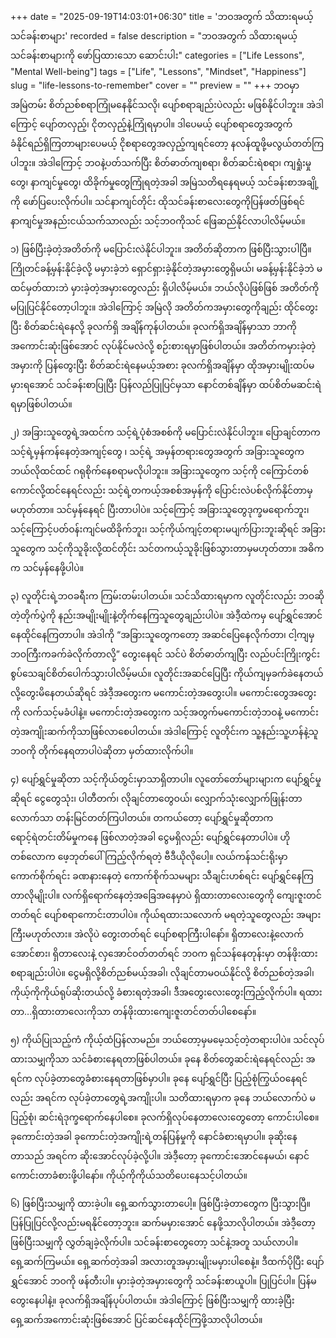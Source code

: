 +++
date = "2025-09-19T14:03:01+06:30"
title = 'ဘဝအတွက် သိထားရမယ့် သင်ခန်းစာများ'
recorded = false
description = "ဘဝအတွက် သိထားရမယ့် သင်ခန်းစာများကို ဖော်ပြထားသော ဆောင်းပါး"
categories = ["Life Lessons", "Mental Well-being"]
tags = ["Life", "Lessons", "Mindset", "Happiness"]
slug = "life-lessons-to-remember"
cover = ""
preview = ""
+++
ဘဝမှာ အမြဲတမ်း စိတ်ညစ်စရာကြုံမနေနိုင်သလို၊ ပျော်စရာချည်းပဲလည်း မဖြစ်နိုင်ပါဘူး။ အဲဒါကြောင့် ပျော်တလှည့်၊ ငိုတလှည့်နဲ့ကြုံရမှာပါ။ ဒါပေမယ့် ပျော်စရာတွေအတွက် ခံနိုင်ရည်ရှိကြတာများပေမယ့် ငိုစရာတွေအလှည့်ကျရင်တော့ နလန်ထူဖို့မလွယ်တတ်ကြပါဘူး။ အဲဒါကြောင့် ဘဝနဲ့ပတ်သက်ပြီး စိတ်ဓာတ်ကျစရာ၊ စိတ်ဆင်းရဲစရာ၊ ကျရှုံးမှုတွေ၊ နာကျင်မှုတွေ၊ ထိခိုက်မှုတွေကြုံရတဲ့အခါ အမြဲသတိရနေရမယ့် သင်ခန်းစာအချို့ကို ဖော်ပြပေးလိုက်ပါ။ သင်နာကျင်တိုင်း ထိုသင်ခန်းစာလေးတွေကိုပြန်ဖတ်ဖြစ်ရင် နာကျင်မှုအနည်းငယ်သက်သာလည်း သင့်ဘဝကိုသင် ဖြေဆည်နိုင်လာပါလိမ့်မယ်။

၁) ဖြစ်ပြီးခဲ့တဲ့အတိတ်ကို မပြောင်းလဲနိုင်ပါဘူး။ အတိတ်ဆိုတာက ဖြစ်ပြီးသွားပါပြီ။ ကြိုတင်ခန့်မှန်းနိုင်ခဲ့လို့ မမှားခဲ့ဘဲ ရှောင်ရှားခဲ့နိုင်တဲ့အမှားတွေရှိမယ်၊ မခန့်မှန်းနိုင်ခဲ့ဘဲ မထင်မှတ်ထားဘဲ မှားခဲ့တဲ့အမှားတွေလည်း ရှိပါလိမ့်မယ်။ ဘယ်လိုပဲဖြစ်ဖြစ် အတိတ်ကို မပြုပြင်နိုင်တော့ပါဘူး။ အဲဒါကြောင့် အမြဲလို အတိတ်ကအမှားတွေကိုချည်း ထိုင်တွေးပြီး စိတ်ဆင်းရဲနေလို့ ခုလက်ရှိ အချိန်ကုန်ပါတယ်။ ခုလက်ရှိအချိန်မှာသာ ဘာကို အကောင်းဆုံးဖြစ်အောင် လုပ်နိုင်မလဲလို့ စဉ်းစားရမှာဖြစ်ပါတယ်။ အတိတ်ကမှားခဲ့တဲ့အမှားကို ပြန်တွေးပြီး စိတ်ဆင်းရဲနေမယ့်အစား ခုလက်ရှိအချိန်မှာ ထိုအမှားမျိုးထပ်မမှားရအောင် သင်ခန်းစာပြုပြီး ပြန်လည်ပြုပြင်မှသာ နောင်တစ်ချိန်မှာ ထပ်စိတ်မဆင်းရဲရမှာဖြစ်ပါတယ်။

၂) အခြားသူတွေရဲ့အထင်က သင့်ရဲ့ပုံစံအစစ်ကို မပြောင်းလဲနိုင်ပါဘူး။ ပြောချင်တာက သင့်ရဲ့မှန်ကန်နေတဲ့အကျင့်တွေ ၊ သင့်ရဲ့ အမှန်တရားတွေအတွက် အခြားသူတွေက ဘယ်လိုထင်ထင် ဂရုစိုက်နေစရာမလိုပါဘူး။ အခြားသူတွေက သင့်ကို ငကြောင်တစ်ကောင်လို့ထင်နေရင်လည်း သင့်ရဲ့တကယ့်အစစ်အမှန်ကို ပြောင်းလဲပစ်လိုက်နိုင်တာမှမဟုတ်တာ။ သင်မှန်နေရင် ပြီးတာပါပဲ။ သင့်ကြောင့် အခြားသူတွေဒုက္ခမရောက်ဘူး၊ သင့်ကြောင့်ပတ်ဝန်းကျင်မထိခိုက်ဘူး၊ သင့်ကိုယ်ကျင့်တရားမပျက်ပြားဘူးဆိုရင် အခြားသူတွေက သင့်ကိုသူခိုးလို့ထင်တိုင်း သင်တကယ့်သူခိုးဖြစ်သွားတာမှမဟုတ်တာ။ အဓိကက သင်မှန်နေဖို့ပါပဲ။

၃) လူတိုင်းရဲ့ဘဝခရီးက ကြမ်းတမ်းပါတယ်။ သင်သိထားရမှာက လူတိုင်းလည်း ဘဝဆိုတဲ့တိုက်ပွဲကို နည်းအမျိုးမျိုးနဲ့တိုက်နေကြသူတွေချည်းပါပဲ။ အဲဒီ့ထဲကမှ ပျော်ရွှင်အောင်နေထိုင်နေကြတာပါ။ အဲဒါကို “အခြားသူတွေကတော့ အဆင်ပြေနေလိုက်တာ၊ ငါ့ကျမှ ဘဝကြီးကခက်ခဲလိုက်တာလို့” တွေးနေရင် သင်ပဲ စိတ်ဓာတ်ကျပြီး လည်ပင်းကြိုးကွင်းစွပ်သေချင်စိတ်ပေါက်သွားပါလိမ့်မယ်။ လူတိုင်းအဆင်ပြေပြီး ကိုယ်ကျမှခက်ခဲနေတယ်လို့တွေးမိနေတယ်ဆိုရင် အဲဒီ့အတွေးက မကောင်းတဲ့အတွေးပါ။ မကောင်းတွေအတွေးကို လက်သင့်မခံပါနဲ့။ မကောင်းတဲ့အတွေးက သင့်အတွက်မကောင်းတဲ့ဘဝနဲ့ မကောင်းတဲ့အကျိုးဆက်ကိုသာဖြစ်လာစေပါတယ်။ အဲဒါကြောင့် လူတိုင်းက သူ့နည်းသူ့ဟန်နဲ့သူ ဘဝကို တိုက်နေရတာပါပဲဆိုတာ မှတ်ထားလိုက်ပါ။

၄) ပျော်ရွှင်မှုဆိုတာ သင့်ကိုယ်တွင်းမှာသာရှိတာပါ။ လူတော်တော်များများက ပျော်ရွှင်မှုဆိုရင် ငွေတွေသုံး၊ ပါတီတက်၊ လိုချင်တာတွေဝယ်၊ လျှောက်သုံးလျှောက်ဖြုန်းတာလောက်သာ တန်းမြင်တတ်ကြပါတယ်။ တကယ်တော့ ပျော်ရွှင်မှုဆိုတာက ရောင့်ရဲတင်းတိမ်မှုကနေ ဖြစ်လာတဲ့အခါ ငွေမရှိလည်း ပျော်ရွှင်နေတာပါပဲ။ ဟိုတစ်လောက ဖေ့ဘုတ်ပေါ်ကြည့်လိုက်ရတဲ့ ဗီဒီယိုလိုပေါ့။ လယ်ကန်သင်းရိုးမှာ ကောက်စိုက်ရင်း ခဏနားနေတဲ့ ကောက်စိုက်သမများ သီချင်းဟစ်ရင်း ပျော်ရွှင်နေကြတာလိုမျိုးပါ။ လက်ရှိရောက်နေတဲ့အခြေအနေမှာပဲ ရှိထားတာလေးတွေကို ကျေးဇူးတင်တတ်ရင် ပျော်စရာကောင်းတာပါပဲ။ ကိုယ်ရထားသလောက် မရတဲ့သူတွေလည်း အများကြီးမဟုတ်လား။ အဲလိုပဲ တွေးတတ်ရင် ပျော်စရာကြီးပါနော်။ ရှိတာလေးနဲ့လောက်အောင်စား၊ ရှိတာလေးနဲ့ လှအောင်ဝတ်တတ်ရင် ဘဝက ရှင်သန်နေတုန်းမှာ တန်ဖိုးထားစရာချည်းပါပဲ။ ငွေမရှိလို့စိတ်ညစ်မယ့်အခါ၊ လိုချင်တာမဝယ်နိုင်လို့ စိတ်ညစ်တဲ့အခါ၊ ကိုယ့်ကိုကိုယ်ရုပ်ဆိုးတယ်လို့ ခံစားရတဲ့အခါ၊ ဒီအတွေးလေးတွေးကြည့်လိုက်ပါ။ ရထားတာ…ရှိထားတာလေးကိုသာ တန်ဖိုးထားကျေးဇူးတင်တတ်ပါစေနော်။

၅) ကိုယ်ပြုသည့်ကံ ကိုယ့်ထံပြန်လာမည်။ ဘယ်တော့မှမမေ့သင့်တဲ့တရားပါပဲ။ သင်လုပ်ထားသမျှကိုသာ သင်ခံစားနေရတာဖြစ်ပါတယ်။ ခုနေ စိတ်တွေဆင်းရဲနေရင်လည်း အရင်က လုပ်ခဲ့တာတွေခံစားနေရတာဖြစ်မှာပါ။ ခုနေ ပျော်ရွှင်ပြီး ပြည့်စုံကြွယ်ဝနေရင်လည်း အရင်က လုပ်ခဲ့တာတွေရဲ့အကျိုးပါ။ သတိထားရမှာက ခုနေ ဘယ်လောက်ပဲ မပြည့်စုံ၊ ဆင်းရဲဒုက္ခရောက်နေပါစေ။ ခုလက်ရှိလုပ်နေတာလေးတွေတော့ ကောင်းပါစေ။ ခုကောင်းတဲ့အခါ ခုကောင်းတဲ့အကျိုးရဲ့တန်ပြန်မှုကို နောင်ခံစားရမှာပါ။ ခုဆိုးနေတာသည် အရင်က ဆိုးအောင်လုပ်ခဲ့လို့ပါ။ အဲဒီ့တော့ ခုကောင်းအောင်နေမယ်၊ နောင်ကောင်းတာခံစားဖို့ပါနော်။ ကိုယ့်ကိုကိုယ်သတိပေးနေသင့်ပါတယ်။

၆) ဖြစ်ပြီးသမျှကို ထားခဲ့ပါ။ ရှေ့ဆက်သွားတာပေါ့။ ဖြစ်ပြီးခဲ့တာတွေက ပြီးသွားပြီ။ ပြန်ပြုပြင်လို့လည်းမရနိုင်တော့ဘူး။ ဆက်မမှားအောင် နေဖို့သာလိုပါတယ်။ အဲဒီ့တော့ ဖြစ်ပြီးသမျှကို လွှတ်ချခဲ့လိုက်ပါ။ သင်ခန်းစာတွေတော့ သင်နဲ့အတူ သယ်လာပါ။ ရှေ့ဆက်ကြမယ်။ ရှေ့ဆက်တဲ့အခါ အလားတူအမှားမျိုးမမှားပါစေနဲ့။ ဒီထက်ပိုပြီး ပျော်ရွှင်အောင် ဘဝကို ဖန်တီးပါ။ မှားခဲ့တဲ့အမှားတွေကို သင်ခန်းစာယူပါ။ ပြုပြင်ပါ။ ပြန်မတွေးနေပါနဲ့။ ခုလက်ရှိအချိန်ပုပ်ပါတယ်။ အဲဒါကြောင့် ဖြစ်ပြီးသမျှကို ထားခဲ့ပြီး ရှေ့ဆက်အကောင်းဆုံးဖြစ်အောင် ပြင်ဆင်နေထိုင်ကြဖို့သာလိုပါတယ်။